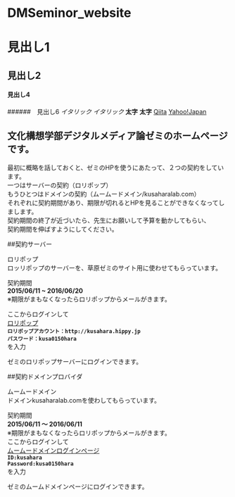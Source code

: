 # DMSeminor_website

# 見出し1
## 見出し2
#### 見出し4
######　見出し6
*イタリック*
_イタリック_
**太字**
__太字__
[Qiita](http://qiita.com/)
[Yahoo!Japan](http://www.yahoo.co.jp/)

## 文化構想学部デジタルメディア論ゼミのホームページです。  
  
最初に概略を話しておくと、ゼミのHPを使うにあたって、２つの契約をしています。  
一つはサーバーの契約（ロリポップ）  
もうひとつはドメインの契約（ムームードメイン/kusaharalab.com）  
それぞれに契約期間があり、期限が切れるとHPを見ることができなくなってしまします。  
契約期間の終了が近づいたら、先生にお願いして予算を動かしてもらい、  
契約期間を伸ばすようにしてください。   


##契約サーバー  
  
ロリポップ  
ロッリポップのサーバーを、草原ゼミのサイト用に使わせてもらっています。
  
契約期間  
**2015/06/11 ~ 2016/06/20**  
※期限がまもなくなったらロリポップからメールがきます。  
  
ここからログインして  
[ロリポップ](https://user.lolipop.jp/)  
**`ロリポップアカウント：http://kusahara.hippy.jp`**  
**`パスワード：kusa0150hara`**  
を入力  
  
ゼミのロリポップサーバーにログインできます。  
  
  
##契約ドメインプロバイダ  
  
ムームードメイン  
ドメインkusaharalab.comを使わしてもらっています。  
  
契約期間  
**2015/06/11 ～ 2016/06/11**  
※期限がまもなくなったらロリポップからメールがきます。  
ここからログインして  
[ムームードメインログインページ](https://muumuu-domain.com/?mode=conpane)  
**`ID:kusahara`**  
**`Password:kusa0150hara`**  
を入力  
  
ゼミのムームドメインページにログインできます。  
